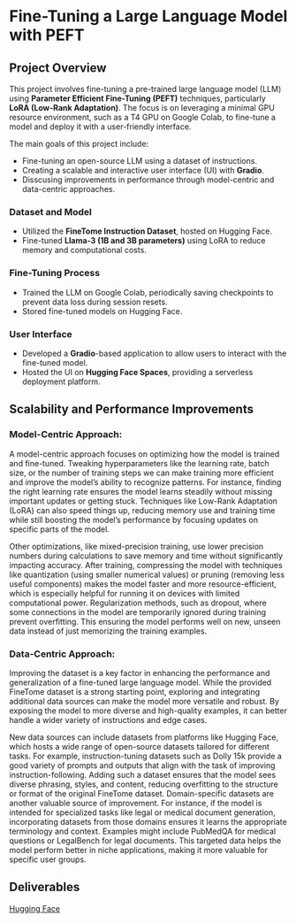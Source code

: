 # Fine-Tuning a Large Language Model with PEFT

## Project Overview
This project involves fine-tuning a pre-trained large language model (LLM) using **Parameter Efficient Fine-Tuning (PEFT)** techniques, particularly **LoRA (Low-Rank Adaptation)**. The focus is on leveraging a minimal GPU resource environment, such as a T4 GPU on Google Colab, to fine-tune a model and deploy it with a user-friendly interface.

The main goals of this project include:
- Fine-tuning an open-source LLM using a dataset of instructions.
- Creating a scalable and interactive user interface (UI) with **Gradio**.
- Disscusing improvements in performance through model-centric and data-centric approaches.

### Dataset and Model
- Utilized the **FineTome Instruction Dataset**, hosted on Hugging Face.
- Fine-tuned **Llama-3 (1B and 3B parameters)** using LoRA to reduce memory and computational costs.

### Fine-Tuning Process
- Trained the LLM on Google Colab, periodically saving checkpoints to prevent data loss during session resets.
- Stored fine-tuned models on Hugging Face.

### User Interface
- Developed a **Gradio**-based application to allow users to interact with the fine-tuned model.
- Hosted the UI on **Hugging Face Spaces**, providing a serverless deployment platform.

## Scalability and Performance Improvements

### Model-Centric Approach:

A model-centric approach focuses on optimizing how the model is trained and fine-tuned. Tweaking hyperparameters like the learning rate, batch size, or the number of training steps we can make training more efficient and improve the model’s ability to recognize patterns. For instance, finding the right learning rate ensures the model learns steadily without missing important updates or getting stuck. Techniques like Low-Rank Adaptation (LoRA) can also speed things up, reducing memory use and training time while still boosting the model’s performance by focusing updates on specific parts of the model.

Other optimizations, like mixed-precision training, use lower precision numbers during calculations to save memory and time without significantly impacting accuracy. After training, compressing the model with techniques like quantization (using smaller numerical values) or pruning (removing less useful components) makes the model faster and more resource-efficient, which is especially helpful for running it on devices with limited computational power. Regularization methods, such as dropout, where some connections in the model are temporarily ignored during training prevent overfitting. This ensuring the model performs well on new, unseen data instead of just memorizing the training examples.

### Data-Centric Approach:

Improving the dataset is a key factor in enhancing the performance and generalization of a fine-tuned large language model. While the provided FineTome dataset is a strong starting point, exploring and integrating additional data sources can make the model more versatile and robust. By exposing the model to more diverse and high-quality examples, it can better handle a wider variety of instructions and edge cases.

New data sources can include datasets from platforms like Hugging Face, which hosts a wide range of open-source datasets tailored for different tasks. For example, instruction-tuning datasets such as Dolly 15k provide a good variety of prompts and outputs that align with the task of improving instruction-following. Adding such a dataset ensures that the model sees diverse phrasing, styles, and content, reducing overfitting to the structure or format of the original FineTome dataset. Domain-specific datasets are another valuable source of improvement. For instance, if the model is intended for specialized tasks like legal or medical document generation, incorporating datasets from those domains ensures it learns the appropriate terminology and context. Examples might include PubMedQA for medical questions or LegalBench for legal documents. This targeted data helps the model perform better in niche applications, making it more valuable for specific user groups.

## Deliverables
[Hugging Face](https://huggingface.co/spaces/gretaj/lora_model)

